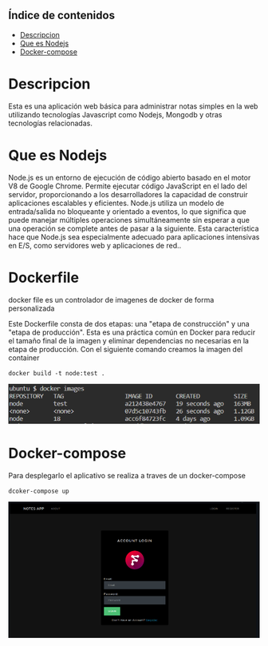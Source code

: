 ## Índice de contenidos
* [Descripcion](#item1)
* [Que es Nodejs](#item2)
* [Docker-compose](#item3)

<a name="item1"></a>
# Descripcion

Esta es una aplicación web básica para administrar notas simples en la web utilizando tecnologías Javascript como Nodejs, Mongodb y otras tecnologías relacionadas.


<a name="item2"></a>
# Que es Nodejs

Node.js es un entorno de ejecución de código abierto basado en el motor V8 de Google Chrome. Permite ejecutar código JavaScript en el lado del servidor, proporcionando a los desarrolladores la capacidad de construir aplicaciones escalables y eficientes. Node.js utiliza un modelo de entrada/salida no bloqueante y orientado a eventos, lo que significa que puede manejar múltiples operaciones simultáneamente sin esperar a que una operación se complete antes de pasar a la siguiente. Esta característica hace que Node.js sea especialmente adecuado para aplicaciones intensivas en E/S, como servidores web y aplicaciones de red..

<a name="item3"></a>
# Dockerfile

docker file es un controlador de imagenes de docker de forma personalizada

Este Dockerfile consta de dos etapas: una "etapa de construcción" y una "etapa de producción". Esta es una práctica común en Docker para reducir el tamaño final de la imagen y eliminar dependencias no necesarias en la etapa de producción. Con el siguiente comando creamos la imagen del container

```
docker build -t node:test .
```

![Diagrama](https://github.com/Andherson333333/Docker/blob/main/Node.js/Imagenes/docker-2.PNG)

<a name="item4"></a>
# Docker-compose

Para desplegarlo el aplicativo se realiza a traves de un docker-compose

```
dcoker-compose up
```

![Diagrama](https://github.com/Andherson333333/Docker/blob/main/Node.js/Imagenes/docker-3.PNG)

